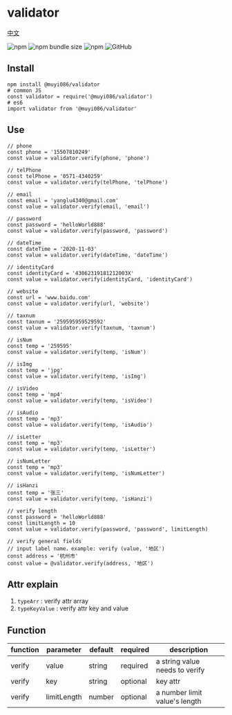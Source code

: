# validator

[中文](https://github.com/MuYi086/npm_package/blob/master/validator/README-CN.md '中文')

![npm](https://img.shields.io/npm/v/@muyi086/validator) ![npm bundle size](https://img.shields.io/bundlephobia/min/@muyi086/validator) ![npm](https://img.shields.io/npm/dt/@muyi086/validator) ![GitHub](https://img.shields.io/github/license/MuYi086/npm_package)

## Install
```SHELL
npm install @muyi086/validator
# common JS
const validator = require('@muyi086/validator')
# es6
import validator from '@muyi086/validator'
```

## Use
```JS
// phone
const phone = '15507810249'
const value = validator.verify(phone, 'phone')

// telPhone
const telPhone = '0571-4340259'
const value = validator.verify(telPhone, 'telPhone')

// email
const email = 'yanglu4340@gmail.com'
const value = validator.verify(email, 'email')

// password
const password = 'helloWorld888'
const value = validator.verify(password, 'password')

// dateTime
const dateTime = '2020-11-03'
const value = validator.verify(dateTime, 'dateTime')

// identityCard
const identityCard = '43062319181212003X'
const value = validator.verify(identityCard, 'identityCard')

// website
const url = 'www.baidu.com'
const value = validator.verify(url, 'website')

// taxnum
const taxnum = '259595959529592'
const value = validator.verify(taxnum, 'taxnum')

// isNum
const temp = '259595'
const value = validator.verify(temp, 'isNum')

// isImg
const temp = 'jpg'
const value = validator.verify(temp, 'isImg')

// isVideo
const temp = 'mp4'
const value = validator.verify(temp, 'isVideo')

// isAudio
const temp = 'mp3'
const value = validator.verify(temp, 'isAudio')

// isLetter
const temp = 'mp3'
const value = validator.verify(temp, 'isLetter')

// isNumLetter
const temp = 'mp3'
const value = validator.verify(temp, 'isNumLetter')

// isHanzi
const temp = '张三'
const value = validator.verify(temp, 'isHanzi')

// verify length
const password = 'helloWorld888'
const limitLength = 10
const value = validator.verify(password, 'password', limitLength)

// verify general fields
// input label name，example: verify (value, '地区')
const address = '杭州市'
const value = @validator.verify(address, '地区')
```

## Attr explain
1. `typeArr` : verify attr array 
1. `typeKeyValue` : verify attr key and value

## Function

function|parameter|default|required|description|
--|--|--|--|--|
verify|value|string|required|a string value needs to verify|
verify|key|string|optional|key attr|
verify|limitLength|number|optional|a number limit value's length|
